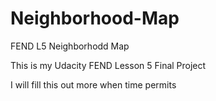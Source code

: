 # Neighborhood-Map
FEND L5 Neighborhodd Map

This is my Udacity FEND Lesson 5 Final Project

I will fill this out more when time permits
